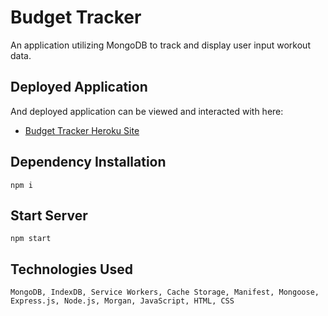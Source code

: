 # Budget Tracker
An application utilizing MongoDB to track and display user input workout data.
 ## Deployed Application


 And deployed application can be viewed and interacted with here:
 * [Budget Tracker Heroku Site](https://morning-ocean-45039.herokuapp.com/)

 ## Dependency Installation
    npm i

## Start Server
    npm start

## Technologies Used
    MongoDB, IndexDB, Service Workers, Cache Storage, Manifest, Mongoose, Express.js, Node.js, Morgan, JavaScript, HTML, CSS
